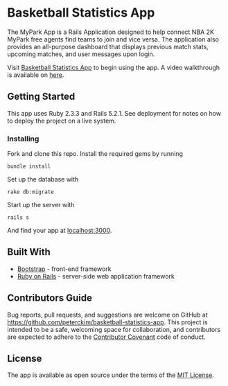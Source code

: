 # Basketball Statistics App

The MyPark App is a Rails Application designed to help connect NBA 2K MyPark free agents find teams to join and vice versa. The application also provides an all-purpose dashboard that displays previous match stats, upcoming matches, and user messages upon login.

Visit [Basketball Statistics App](#) to begin using the app. A video walkthrough is available on [here](#).

## Getting Started

This app uses Ruby 2.3.3 and Rails 5.2.1. See deployment for notes on how to deploy the project on a live system.

### Installing

Fork and clone this repo. Install the required gems by running

```
bundle install
```

Set up the database with

```
rake db:migrate
```

Start up the server with

```
rails s
```

And find your app at [localhost:3000](http://localhost:3000).

## Built With

- [Bootstrap](https://getbootstrap.com/) - front-end framework
- [Ruby on Rails](https://rubyonrails.org/) - server-side web application framework

## Contributors Guide

Bug reports, pull requests, and suggestions are welcome on GitHub at https://github.com/peterckim/basketball-statistics-app. This project is intended to be a safe, welcoming space for collaboration, and contributors are expected to adhere to the [Contributor Covenant](http://contributor-covenant.org) code of conduct.

## License

The app is available as open source under the terms of the [MIT License](https://github.com/peterckim/basketball-statistics-app/blob/master/LICENSE.md).
